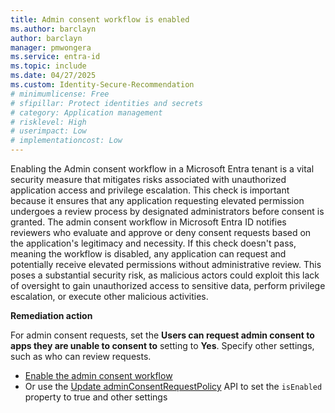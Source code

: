 ```yaml
---
title: Admin consent workflow is enabled
ms.author: barclayn
author: barclayn
manager: pmwongera
ms.service: entra-id
ms.topic: include
ms.date: 04/27/2025
ms.custom: Identity-Secure-Recommendation
# minimumlicense: Free
# sfipillar: Protect identities and secrets
# category: Application management
# risklevel: High
# userimpact: Low
# implementationcost: Low
---
```

Enabling the Admin consent workflow in a Microsoft Entra tenant is a vital security measure that mitigates risks associated with unauthorized application access and privilege escalation. This check is important because it ensures that any application requesting elevated permission undergoes a review process by designated administrators before consent is granted. The admin consent workflow in Microsoft Entra ID notifies reviewers who evaluate and approve or deny consent requests based on the application's legitimacy and necessity. If this check doesn't pass, meaning the workflow is disabled, any application can request and potentially receive elevated permissions without administrative review. This poses a substantial security risk, as malicious actors could exploit this lack of oversight to gain unauthorized access to sensitive data, perform privilege escalation, or execute other malicious activities.

**Remediation action**

For admin consent requests, set the **Users can request admin consent to apps they are unable to consent to** setting to **Yes**. Specify other settings, such as who can review requests.

- [Enable the admin consent workflow](/entra/identity/enterprise-apps/configure-admin-consent-workflow#enable-the-admin-consent-workflow)
- Or use the [Update adminConsentRequestPolicy](/graph/api/adminconsentrequestpolicy-update) API to set the `isEnabled` property to true and other settings
